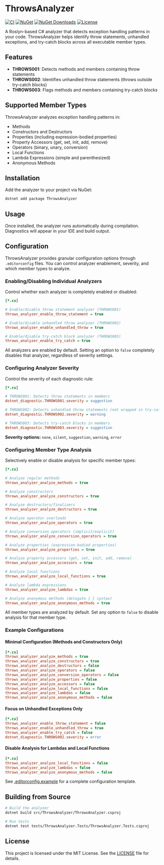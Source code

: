 # ThrowsAnalyzer

[![CI](https://github.com/wieslawsoltes/ThrowsAnalyzer/actions/workflows/ci.yml/badge.svg)](https://github.com/wieslawsoltes/ThrowsAnalyzer/actions/workflows/ci.yml)
[![NuGet](https://img.shields.io/nuget/v/ThrowsAnalyzer.svg)](https://www.nuget.org/packages/ThrowsAnalyzer)
[![NuGet Downloads](https://img.shields.io/nuget/dt/ThrowsAnalyzer.svg)](https://www.nuget.org/packages/ThrowsAnalyzer)
[![License](https://img.shields.io/github/license/wieslawsoltes/ThrowsAnalyzer.svg)](LICENSE)

A Roslyn-based C# analyzer that detects exception handling patterns in your code. ThrowsAnalyzer helps identify throw statements, unhandled exceptions, and try-catch blocks across all executable member types.

## Features

- **THROWS001**: Detects methods and members containing throw statements
- **THROWS002**: Identifies unhandled throw statements (throws outside try-catch blocks)
- **THROWS003**: Flags methods and members containing try-catch blocks

## Supported Member Types

ThrowsAnalyzer analyzes exception handling patterns in:

- Methods
- Constructors and Destructors
- Properties (including expression-bodied properties)
- Property Accessors (get, set, init, add, remove)
- Operators (binary, unary, conversion)
- Local Functions
- Lambda Expressions (simple and parenthesized)
- Anonymous Methods

## Installation

Add the analyzer to your project via NuGet:

```bash
dotnet add package ThrowsAnalyzer
```

## Usage

Once installed, the analyzer runs automatically during compilation. Diagnostics will appear in your IDE and build output.

## Configuration

ThrowsAnalyzer provides granular configuration options through `.editorconfig` files. You can control analyzer enablement, severity, and which member types to analyze.

### Enabling/Disabling Individual Analyzers

Control whether each analyzer is completely enabled or disabled:

```ini
[*.cs]

# Enable/disable throw statement analyzer (THROWS001)
throws_analyzer_enable_throw_statement = true

# Enable/disable unhandled throw analyzer (THROWS002)
throws_analyzer_enable_unhandled_throw = true

# Enable/disable try-catch block analyzer (THROWS003)
throws_analyzer_enable_try_catch = true
```

All analyzers are enabled by default. Setting an option to `false` completely disables that analyzer, regardless of severity settings.

### Configuring Analyzer Severity

Control the severity of each diagnostic rule:

```ini
[*.cs]

# THROWS001: Detects throw statements in members
dotnet_diagnostic.THROWS001.severity = suggestion

# THROWS002: Detects unhandled throw statements (not wrapped in try-catch)
dotnet_diagnostic.THROWS002.severity = warning

# THROWS003: Detects try-catch blocks in members
dotnet_diagnostic.THROWS003.severity = suggestion
```

**Severity options:** `none`, `silent`, `suggestion`, `warning`, `error`

### Configuring Member Type Analysis

Selectively enable or disable analysis for specific member types:

```ini
[*.cs]

# Analyze regular methods
throws_analyzer_analyze_methods = true

# Analyze constructors
throws_analyzer_analyze_constructors = true

# Analyze destructors/finalizers
throws_analyzer_analyze_destructors = true

# Analyze operator overloads
throws_analyzer_analyze_operators = true

# Analyze conversion operators (implicit/explicit)
throws_analyzer_analyze_conversion_operators = true

# Analyze properties (expression-bodied properties)
throws_analyzer_analyze_properties = true

# Analyze property accessors (get, set, init, add, remove)
throws_analyzer_analyze_accessors = true

# Analyze local functions
throws_analyzer_analyze_local_functions = true

# Analyze lambda expressions
throws_analyzer_analyze_lambdas = true

# Analyze anonymous methods (delegate { } syntax)
throws_analyzer_analyze_anonymous_methods = true
```

All member types are analyzed by default. Set any option to `false` to disable analysis for that member type.

### Example Configurations

#### Minimal Configuration (Methods and Constructors Only)

```ini
[*.cs]
throws_analyzer_analyze_methods = true
throws_analyzer_analyze_constructors = true
throws_analyzer_analyze_destructors = false
throws_analyzer_analyze_operators = false
throws_analyzer_analyze_conversion_operators = false
throws_analyzer_analyze_properties = false
throws_analyzer_analyze_accessors = false
throws_analyzer_analyze_local_functions = false
throws_analyzer_analyze_lambdas = false
throws_analyzer_analyze_anonymous_methods = false
```

#### Focus on Unhandled Exceptions Only

```ini
[*.cs]
throws_analyzer_enable_throw_statement = false
throws_analyzer_enable_unhandled_throw = true
throws_analyzer_enable_try_catch = false
dotnet_diagnostic.THROWS002.severity = error
```

#### Disable Analysis for Lambdas and Local Functions

```ini
[*.cs]
throws_analyzer_analyze_local_functions = false
throws_analyzer_analyze_lambdas = false
throws_analyzer_analyze_anonymous_methods = false
```

See [.editorconfig.example](.editorconfig.example) for a complete configuration template.

## Building from Source

```bash
# Build the analyzer
dotnet build src/ThrowsAnalyzer/ThrowsAnalyzer.csproj

# Run tests
dotnet test tests/ThrowsAnalyzer.Tests/ThrowsAnalyzer.Tests.csproj
```

## License

This project is licensed under the MIT License. See the [LICENSE](LICENSE) file for details.
